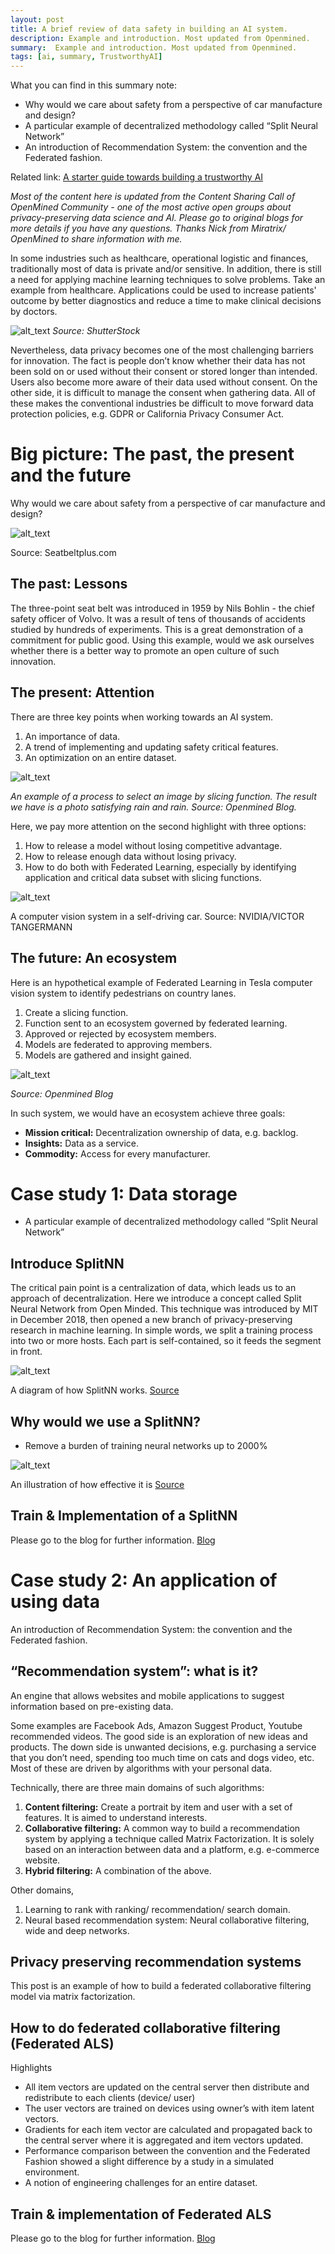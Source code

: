 ```yaml
---
layout: post
title: A brief review of data safety in building an AI system. 
description: Example and introduction. Most updated from Openmined.
summary:  Example and introduction. Most updated from Openmined.
tags: [ai, summary, TrustworthyAI]
---
```

What you can find in this summary note:

*   Why would we care about safety from a perspective of car manufacture and design?
*   A particular example of decentralized methodology called “Split Neural Network”
*   An introduction of Recommendation System: the convention and the Federated fashion.

Related link: [A starter guide towards building a trustworthy AI](https://www.trackcovid19.tech/2020/04/24/privacy-tech-ai)

_Most of the content here is updated from the Content Sharing Call of OpenMined Community - one of the most active open groups about privacy-preserving data science and AI. Please go to original blogs for more details if you have any questions. Thanks Nick from Miratrix/ OpenMined to share information with me._

In some industries such as healthcare, operational logistic and finances, traditionally most of data is private and/or sensitive. In addition, there is still a need for applying machine learning techniques to solve problems. Take an example from healthcare. Applications could be used to increase patients' outcome by better diagnostics and reduce a time to make clinical decisions by doctors.

![alt_text](https://emmablogimg.s3.amazonaws.com/2020-04-29-a-brief-review/image0.png)
_Source: ShutterStock_

Nevertheless, data privacy becomes one of the most challenging barriers for innovation. The fact is people don’t know whether their data has not been sold on or used without their consent or stored longer than intended. Users also become more aware of their data used without consent. On the other side, it is difficult to manage the consent when gathering data. All of these makes the conventional industries be difficult to move forward data protection policies, e.g. GDPR or California Privacy Consumer Act.


# Big picture: The past, the present and the future

Why would we care about safety from a perspective of car manufacture and design?

![alt_text](https://emmablogimg.s3.amazonaws.com/2020-04-29-a-brief-review/image6.png)


Source: Seatbeltplus.com


## The past: Lessons

The three-point seat belt was introduced in 1959 by Nils Bohlin - the chief safety officer of Volvo. It was a result of tens of thousands of accidents studied by hundreds of experiments. This is a great demonstration of a commitment for public good. Using this example, would we ask ourselves whether there is a better way to promote an open culture of such innovation. 


## The present: Attention

There are three key points when working towards an AI system.



1. An importance of data.
2. A trend of implementing and updating safety critical features.
3. An optimization on an entire dataset.


![alt_text](https://emmablogimg.s3.amazonaws.com/2020-04-29-a-brief-review/image2.png)


_An example of a process to select an image by slicing function. The result we have is a photo satisfying rain and rain. Source: Openmined Blog._

Here, we pay more attention on the second highlight with three options: 



1. How to release a model without losing competitive advantage.
2. How to release enough data without losing privacy.
3. How to do both with Federated Learning, especially by identifying application and critical data subset with slicing functions.

![alt_text](https://emmablogimg.s3.amazonaws.com/2020-04-29-a-brief-review/image3.png)


A computer vision system in a self-driving car. Source: NVIDIA/VICTOR TANGERMANN


## The future: An ecosystem

Here is an hypothetical example of Federated Learning in Tesla computer vision system to identify pedestrians on country lanes.



1. Create a slicing function.
2. Function sent to an ecosystem governed by federated learning.
3. Approved or rejected by ecosystem members.
4. Models are federated to approving members.
5. Models are gathered and insight gained.



![alt_text](https://emmablogimg.s3.amazonaws.com/2020-04-29-a-brief-review/image4.png)


_Source: Openmined Blog_

In such system, we would have an ecosystem achieve three goals:



*   **Mission critical:** Decentralization ownership of data, e.g. backlog.
*   **Insights:** Data as a service.
*   **Commodity:** Access for every manufacturer.


# Case study 1: Data storage



*   A particular example of decentralized methodology called “Split Neural Network”


## Introduce SplitNN

The critical pain point is a centralization of data, which leads us to an approach of decentralization. Here we introduce a concept called Split Neural Network from Open Minded. This technique was introduced by MIT in December 2018, then opened a new branch of privacy-preserving research in machine learning. In simple words, we split a training process into two or more hosts. Each part is self-contained, so it feeds the segment in front.


![alt_text](https://emmablogimg.s3.amazonaws.com/2020-04-29-a-brief-review/image5.png)


A diagram of how SplitNN works. [Source](https://arxiv.org/abs/1810.06060)


## Why would we use a SplitNN?



*   Remove a burden of training neural networks up to 2000%



![alt_text](https://emmablogimg.s3.amazonaws.com/2020-04-29-a-brief-review/image1.png)


An illustration of how effective it is [Source](https://arxiv.org/abs/1812.00564)


## Train & Implementation of a SplitNN

Please go to the blog for further information. [Blog](https://blog.openmined.org/split-neural-networks-on-pysyft/)


# Case study 2: An application of using data

An introduction of Recommendation System: the convention and the Federated fashion.


## “Recommendation system”: what is it? 

An engine that allows websites and mobile applications to suggest information based on pre-existing data. 

Some examples are Facebook Ads, Amazon Suggest Product, Youtube recommended videos. The good side is an exploration of new ideas and products. The down side is unwanted decisions, e.g. purchasing a service that you don’t need, spending too much time on cats and dogs video, etc. Most of these are driven by algorithms with your personal data.

Technically, there are three main domains of such algorithms:



1. **Content filtering:** Create a portrait by item and user with a set of features. It is aimed to understand interests.
2. **Collaborative filtering:** A common way to build a recommendation system by applying a technique called Matrix Factorization. It is solely based on an interaction between data and a platform, e.g. e-commerce website.
3. **Hybrid filtering:** A combination of the above.

Other domains,



1. Learning to rank with ranking/ recommendation/ search domain.
2. Neural based recommendation system: Neural collaborative filtering, wide and deep networks.


## Privacy preserving recommendation systems

This post is an example of how to build a federated collaborative filtering model via matrix factorization.


## How to do federated collaborative filtering (Federated ALS)

Highlights



*   All item vectors are updated on the central server then distribute and redistribute to each clients (device/ user)
*   The user vectors are trained on devices using owner’s with item latent vectors.
*   Gradients for each item vector are calculated and propagated back to the central server where it is aggregated and item vectors updated.
*   Performance comparison between the convention and the Federated Fashion showed a slight difference by a study in a simulated environment.
*   A notion of engineering challenges for an entire dataset.


## Train & implementation of Federated ALS

Please go to the blog for further information. [Blog](https://blog.openmined.org/federated-learning-recommendations-part1/)

